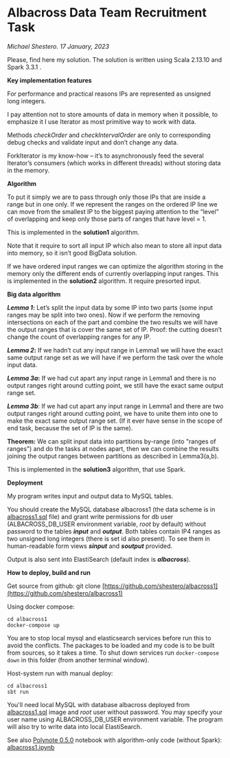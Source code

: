 # **Albacross Data Team Recruitment Task**
*Michael Shestero. 17 January, 2023*

Please, find here my solution.
The solution is written using Scala 2.13.10 and Spark 3.3.1 .

**Key implementation features**

For performance and practical reasons IPs are represented as unsigned long integers.

I pay attention not to store amounts of data in memory when it possible, to emphasize it I use Iterator as most primitive way to work with data.

Methods *checkOrder* and *checkIntervalOrder* are only to corresponding debug checks and validate input and don’t change any data.

ForkIterator is my know-how – it’s to asynchronously feed the several Iterator’s consumers (which works in different threads) without storing data in the memory.

**Algorithm**

To put it simply we are to pass through only those IPs that are inside a range but in one only. 
If we represent the ranges on the ordered IP line we can move from the smallest IP to the  biggest paying attention to the “level” of overlapping and keep only those parts of ranges that have level = 1.

This is implemented in the **solution1** algorithm.

Note that it require to sort all input IP which also mean to store all input data into memory, so it isn’t good BigData solution.

If we have ordered input ranges we can optimize the algorithm storing in the memory only the different ends of currently overlapping input ranges. This is implemented in the **solution2** algorithm. It require presorted input.

**Big data algorithm**

***Lemma 1*:** Let’s split the input data by some IP into two parts (some input ranges may be split into two ones). Now if we perform the removing intersections on each of the part and combine the two results we will have the output ranges that is cover the same set of IP.
Proof: the cutting doesn’t change the count of overlapping ranges for any IP.

***Lemma 2*:** If we hadn’t cut any input range in Lemma1 we will have the exact same output range set as we will have if we perform the task over the whole input data.

***Lemma 3a*:** If we had cut apart any input range in Lemma1 and there is no output ranges right around cutting point, we still have the exact same output range set.

***Lemma 3b***: If we had cut apart any input range in Lemma1 and there are two output ranges right around cutting point, we have to unite them into one to make the exact same output range set. (If it ever have sense in the scope of end task, because the set of IP is the same).

**Theorem:** We can split input data into partitions by-range (into "ranges of ranges") and do the tasks at nodes apart, then we can combine the results joining the output ranges between partitions as described in Lemma3(a,b).

This is implemented in the **solution3** algorithm, that use Spark.

**Deployment**

My program writes input and output data to MySQL tables.

You should create the MySQL database albacross1 (the data scheme is in [albacross1.sql](https://github.com/shestero/albacross1/blob/main/albacross1.sql) file) 
and grant write permissions for db user (ALBACROSS_DB_USER environment variable, *root* by default) without password to the tables ***input*** and ***output***. 
Both tables contain IP4 ranges as two unsigned long integers (there is set id also present). To see them in human-readable form views ***sinput*** and ***soutput*** provided.

Output is also sent into ElastiSearch (default index is ***albacross***). 

**How to deploy, build and run**

Get source from github: git clone [https://github.com/shestero/albacross1](https://github.com/shestero/albacross1)

Using docker compose:

    cd albacross1
    docker-compose up

You are to stop local mysql and elasticsearch services before run this to avoid the conflicts.
The packages to be loaded and my code is to be built from sources, so it takes a time.
To shut down services run `docker-compose down` in this folder (from another terminal window).

Host-system run with manual deploy: 

    cd albacross1
    sbt run
You'll need local MySQL with database albacross deployed from [albacross1.sql](https://github.com/shestero/albacross1/blob/main/albacross1.sql) image and *root* user without password. You may specify your user name using ALBACROSS_DB_USER environment variable.
The program will also try to write data into local ElastiSearch.

See also [Polynote 0.5.0](https://github.com/polynote/polynote/releases) notebook with algorithm-only code (without Spark):
[albacross1.ipynb](https://github.com/shestero/albacross1/blob/main/albacross1.ipynb)


